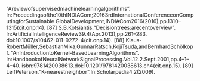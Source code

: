 “Areviewofsupervisedmachinelearningalgorithms”.
In:Proceedingsofthe10thINDIACom;20163rdInternationalConferenceonComputingforSustainable
GlobalDevelopment,INDIACom2016(2016),pp.1310–1315(cit.onp.14).
[87] S.B.Kotsiantis.“Decisiontrees:arecentoverview”.
In:ArtificialIntelligenceReview39.4(Apr.2013),pp.261–283.
doi:10.1007/s10462-011-9272-4(cit.onp.14).
[88] Klaus-RobertMüller,SebastianMika,GunnarRätsch,KojiTsuda,andBernhardSchölkopf.
“AnIntroductiontoKernel-BasedLearningAlgorithms”.
In:HandbookofNeuralNetworkSignalProcessing.Vol.12.2.Sept.2001,pp.4–1–4–40.
isbn:9781420038613.doi:10.1201/9781420038613.ch4(cit.onp.15).
[89] LeifPeterson.“K-nearestneighbor”.In:Scholarpedia4.2(2009).